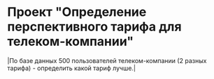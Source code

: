 # Проект "Определение перспективного тарифа для телеком-компании"
|По базе данных 500 пользователей телеком-компании (2 разных тарифа) - определить какой тариф лучше.|